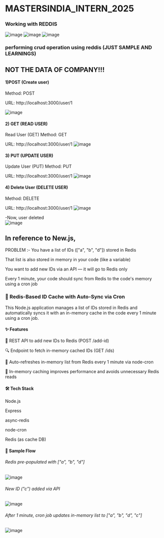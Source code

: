 # MASTERSINDIA_INTERN_2025
### Working with REDDIS 
![image](https://github.com/user-attachments/assets/ed7386cf-7eba-4445-b016-7df5a5dd6cc0)
![image](https://github.com/user-attachments/assets/34ee0242-7057-4f38-99c0-9fbf83b199ca)
![image](https://github.com/user-attachments/assets/826ea04f-ae65-40aa-b2b9-52689b8790bb)


### performing crud operation using reddis (JUST SAMPLE AND LEARNINGS)
## NOT THE DATA OF COMPANY!!!
#### 1)POST (Create user)
Method: POST

URL: http://localhost:3000/user/1

![image](https://github.com/user-attachments/assets/b46417e6-156e-47be-bfda-23ec0133236c)
#### 2) GET (READ USER)
Read User (GET)
Method: GET

URL: http://localhost:3000/user/1
![image](https://github.com/user-attachments/assets/79d19faf-e07a-4e48-ac3f-eacbb975b0da)
#### 3) PUT (UPDATE USER)
Update User (PUT)
Method: PUT

URL: http://localhost:3000/user/1
![image](https://github.com/user-attachments/assets/946d37b5-8077-41e7-869e-1d9eab452471)
#### 4) Delete User (DELETE USER)
Method: DELETE

URL: http://localhost:3000/user/1
![image](https://github.com/user-attachments/assets/da76e13c-e32d-42b6-8a4d-2d2638cef1d8)


-Now, user deleted<br>
![image](https://github.com/user-attachments/assets/0629be5c-dcdd-4c75-9df2-60fe9314974e)



## In reference to New.js,
PROBLEM :- 
You have a list of IDs (["a", "b", "d"]) stored in Redis

That list is also stored in memory in your code (like a variable)

You want to add new IDs via an API — it will go to Redis only

Every 1 minute, your code should sync from Redis to the code's memory using a cron job

### 🔄 Redis-Based ID Cache with Auto-Sync via Cron
This Node.js application manages a list of IDs stored in Redis and automatically syncs it with an in-memory cache in the code every 1 minute using a cron job.

#### ✨ Features
🚀 REST API to add new IDs to Redis (POST /add-id)

🔍 Endpoint to fetch in-memory cached IDs (GET /ids)

🔁 Auto-refreshes in-memory list from Redis every 1 minute via node-cron

🧠 In-memory caching improves performance and avoids unnecessary Redis reads

#### 🛠 Tech Stack
Node.js

Express

async-redis

node-cron

Redis (as cache DB)

#### 🧪 Sample Flow
###### Redis pre-populated with ["a", "b", "d"]

![image](https://github.com/user-attachments/assets/1a1e981a-0ce1-4452-a08e-07b730fcbbb7)


###### New ID ("c") added via API

![image](https://github.com/user-attachments/assets/6b4fc506-7ef1-4953-b1e3-bbd27f73c238)


###### After 1 minute, cron job updates in-memory list to ["a", "b", "d", "c"]

![image](https://github.com/user-attachments/assets/a0cbeeaa-7689-4bc6-8f79-cdbd8de8054c)
